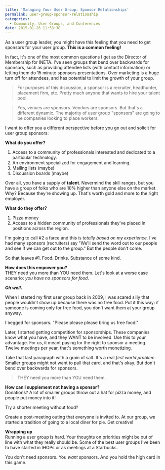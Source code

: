 ```yaml
---
title: 'Managing Your User Group: Sponsor Relationships'
permalink: user-group-sponsor-relationship
categories:
  - Community, User Groups, and Conferences
date: 2015-01-26 11:58:38
---
```


As a user group leader, you might have this feeling that you need to get sponsors for your user group.  **This is a common feeling!**  

In fact, it's one of the most common questions I get as the Director of Membership for INETA.  I've seen groups that bend over backwards for sponsors, such as providing attendee lists (with contact information) or letting them do 15 minute sponsors presentations.  Over marketing is a huge turn off for attendees, and has potential to limit the growth of your group.

> For purposes of this discussion, a sponsor is a recruiter, headhunter, placement firm, etc.  Pretty much anyone that wants to hire your talent pool.  

> Yes, venues are sponsors.  Vendors are sponsors.  But that's a different dynamic.  The majority of user group "sponsors" are going to be companies looking to place workers.

I want to offer you a different perspective before you go out and solicit for user group sponsors:

**What do you offer?**  
1. Access to a community of professionals interested and dedicated to a particular technology.
2. An environment specialized for engagement and learning.
3. Mailing lists (maybe)
4. Discussion boards (maybe)

Over all, you have a supply of **talent**.  Nevermind the skill ranges, but you have a group of folks who are 10% higher than anyone else on the market.  Why?  Because they're showing up.  That's worth gold and more to the right employer.

**What do they offer?**  
1. Pizza money
2. Access to a hidden community of professionals they've placed in positions across the region.

I'm going to call #2 a farce and this is *totally based on my experience.*  I've had many sponsors (recruiters) say "We'll send the word out to our people and see if we can get out to the group."  But the people don't come.

So that leaves #1.  Food.  Drinks.  Substance of some kind.

**How does this empower you?**  
THEY need you more than YOU need them.  Let's look at a worse case scenario: *you have no sponsors for food*.  

***Oh well.***

When I started my first user group back in 2009, I was scared silly that people wouldn't show up because there was no free food.  Put it this way: if someone is coming only for free food, you don't want them at your group anyway.

I begged for sponsors.  "Please please please bring us free food."  

Later, I started getting competition for sponsorships.  These companies know what you have, and they WANT to be involved.  Use this to your advantage.  For us, it meant paying for the right to sponsor a meeting.  Twelve meetings per year, that's something worth monetizing.  

Take that last paragraph with a grain of salt.  It's a real *first world problem*.  Smaller groups might not want to pull that card, and that's okay.  But don't bend over backwards for sponsors.

>THEY need you more than YOU need them.

**How can I supplement not having a sponsor?**  
Donations?  A lot of smaller groups throw out a hat for pizza money, and people put money into it!

Try a shorter meeting without food?

Create a post-meeting outing that everyone is invited to.  At our group, we started a tradition of going to a local diner for pie.  Get creative!

**Wrapping up**  
Running a user group is hard.  Your thoughts on priorities might be out of line with what they really should be.  Some of the best user groups I've been to have started in IHOPs or as meetings at a Starbucks.

You don't need sponsors. You *want* sponsors.  And you hold the high card in this game.
